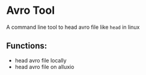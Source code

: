 # Avro Tool
A command line tool to head avro file like `head` in linux  
## Functions:
* head avro file locally
* head avro file on alluxio